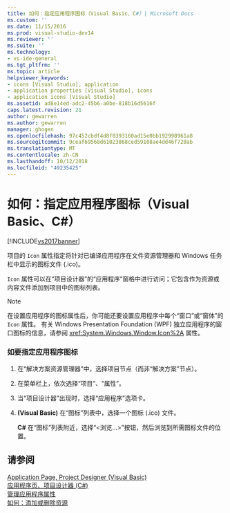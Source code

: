 ```yaml
---
title: 如何：指定应用程序图标（Visual Basic、C#）| Microsoft Docs
ms.custom: ''
ms.date: 11/15/2016
ms.prod: visual-studio-dev14
ms.reviewer: ''
ms.suite: ''
ms.technology:
- vs-ide-general
ms.tgt_pltfrm: ''
ms.topic: article
helpviewer_keywords:
- icons [Visual Studio], application
- application properties [Visual Studio], icons
- application icons [Visual Studio]
ms.assetid: ad8e14ed-adc2-45b6-a0be-818b16d5616f
caps.latest.revision: 21
author: gewarren
ms.author: gewarren
manager: ghogen
ms.openlocfilehash: 97c452cbdf4d8f0393160ad15e0bb192998961a8
ms.sourcegitcommit: 9ceaf69568d61023868ced59108ae4dd46f720ab
ms.translationtype: MT
ms.contentlocale: zh-CN
ms.lasthandoff: 10/12/2018
ms.locfileid: "49235425"
---
```

# <a name="how-to-specify-an-application-icon-visual-basic-c"></a>如何：指定应用程序图标（Visual Basic、C#）
[!INCLUDE[vs2017banner](../includes/vs2017banner.md)]

项目的 `Icon` 属性指定将针对已编译应用程序在文件资源管理器和 Windows 任务栏中显示的图标文件 (.ico)。  
  
 `Icon` 属性可以在“项目设计器”的“应用程序”窗格中进行访问；它包含作为资源或内容文件添加到项目中的图标列表。  
  
> [!NOTE]
>  在设置应用程序的图标属性后，你可能还要设置应用程序中每个“窗口”或“窗体”的 `Icon` 属性。 有关 Windows Presentation Foundation (WPF) 独立应用程序的窗口图标的信息，请参阅 <xref:System.Windows.Window.Icon%2A> 属性。  
  
### <a name="to-specify-an-application-icon"></a>如要指定应用程序图标  
  
1.  在“解决方案资源管理器”中，选择项目节点（而非“解决方案”节点）。  
  
2.  在菜单栏上，依次选择“项目”、“属性”。  
  
3.  当“项目设计器”出现时，选择“应用程序”选项卡。  
  
4.  **(Visual Basic)** 在“图标”列表中，选择一个图标 (.ico) 文件。  
  
     **C#** 在“图标”列表附近，选择“\<浏览...>”按钮，然后浏览到所需图标文件的位置。  
  
## <a name="see-also"></a>请参阅  
 [Application Page, Project Designer (Visual Basic)](../ide/reference/application-page-project-designer-visual-basic.md)   
 [应用程序页、项目设计器 (C#)](../ide/reference/application-page-project-designer-csharp.md)   
 [管理应用程序属性](../ide/application-properties.md)  
 [如何：添加或删除资源](http://msdn.microsoft.com/en-us/7b77bc06-3952-4799-b029-def3f8f7f88d)



